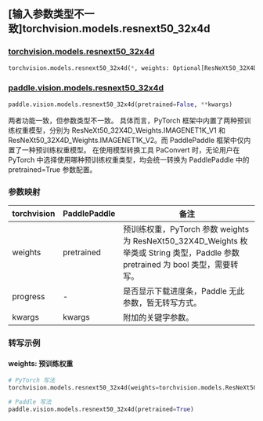 ## [输入参数类型不一致]torchvision.models.resnext50_32x4d

### [torchvision.models.resnext50_32x4d](https://pytorch.org/vision/main/models/generated/torchvision.models.resnext50_32x4d.html)

```python
torchvision.models.resnext50_32x4d(*, weights: Optional[ResNeXt50_32X4D_Weights] = None, progress: bool = True, **kwargs: Any)
```

### [paddle.vision.models.resnext50_32x4d](https://www.paddlepaddle.org.cn/documentation/docs/zh/api/paddle/vision/models/resnext50_32x4d_cn.html)

```python
paddle.vision.models.resnext50_32x4d(pretrained=False, **kwargs)
```

两者功能一致，但参数类型不一致。 具体而言，PyTorch 框架中内置了两种预训练权重模型，分别为 ResNeXt50_32X4D_Weights.IMAGENET1K_V1 和 ResNeXt50_32X4D_Weights.IMAGENET1K_V2。而 PaddlePaddle 框架中仅内置了一种预训练权重模型。
在使用模型转换工具 PaConvert 时，无论用户在 PyTorch 中选择使用哪种预训练权重类型，均会统一转换为 PaddlePaddle 中的 pretrained=True 参数配置。

### 参数映射

| torchvision | PaddlePaddle | 备注 |
| ----------- | ------------ | ---- |
| weights     | pretrained   | 预训练权重，PyTorch 参数 weights 为 ResNeXt50_32X4D_Weights 枚举类或 String 类型，Paddle 参数 pretrained 为 bool 类型，需要转写。|
| progress    | -            | 是否显示下载进度条，Paddle 无此参数，暂无转写方式。|
| kwargs      | kwargs       | 附加的关键字参数。|

### 转写示例
#### weights: 预训练权重
```python
# PyTorch 写法
torchvision.models.resnext50_32x4d(weights=torchvision.models.ResNeXt50_32X4D_Weights.DEFAULT)

# Paddle 写法
paddle.vision.models.resnext50_32x4d(pretrained=True)
```
